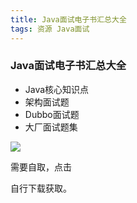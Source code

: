 ```yaml
---
title: Java面试电子书汇总大全
tags: 资源 Java面试
---
```




### Java面试电子书汇总大全

- Java核心知识点
- 架构面试题
- Dubbo面试题
- 大厂面试题集



<img class="image image--xl" src="/screenshot.jpg"/>



需要自取，点击 

[下载链接]: https://pan.baidu.com/s/1oMqrkrvz1zivv_bFZAcneg?pwd=df6o

 自行下载获取。
